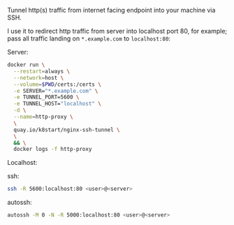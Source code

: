 
Tunnel http(s) traffic from internet facing endpoint into your machine via SSH.

I use it to redirect http traffic from server into localhost port 80, for example;
pass all traffic landing on `*.example.com` to `localhost:80`:

Server:
```bash
docker run \
  --restart=always \
  --network=host \
  --volume=$PWD/certs:/certs \
  -e SERVER="*.example.com" \
  -e TUNNEL_PORT=5600 \
  -e TUNNEL_HOST="localhost" \
  -d \
  --name=http-proxy \
  \
  quay.io/k8start/nginx-ssh-tunnel \
  \
  && \
  docker logs -f http-proxy
```

Localhost:

ssh:
```bash
ssh -R 5600:localhost:80 <user>@<server>
```
autossh:
```bash
autossh -M 0 -N -R 5000:localhost:80 <user>@<server>
```
